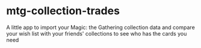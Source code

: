 # mtg-collection-trades
A little app to import your Magic: the Gathering collection data and compare your wish list with your friends' collections to see who has the cards you need
